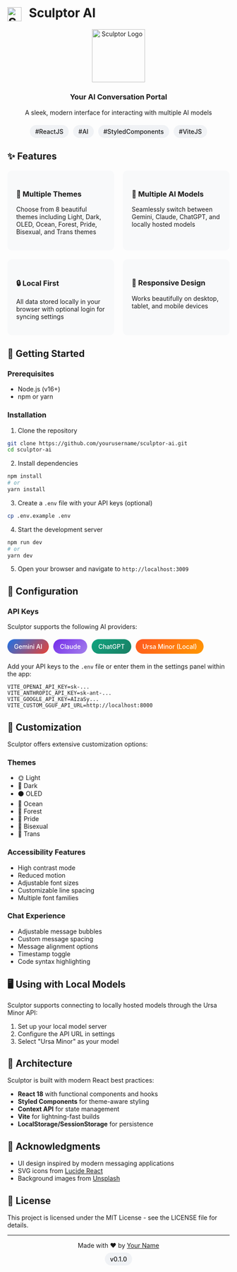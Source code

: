 # <img src="https://ai.explodingcb.com/images/sculptor.svg" width="32" height="32" alt="Sculptor Logo" style="vertical-align: middle; margin-right: 10px;"> Sculptor AI

<div align="center">
  <img src="https://ai.explodingcb.com/images/sculptor.svg" width="120" height="120" alt="Sculptor Logo">
  <h3>Your AI Conversation Portal</h3>
  <p>A sleek, modern interface for interacting with multiple AI models</p>

  <div style="display: flex; justify-content: center; gap: 10px; flex-wrap: wrap; margin: 20px 0;">
    <span style="background: #f0f2f5; padding: 6px 12px; border-radius: 20px; font-size: 14px; font-weight: 500;">#ReactJS</span>
    <span style="background: #f0f2f5; padding: 6px 12px; border-radius: 20px; font-size: 14px; font-weight: 500;">#AI</span>
    <span style="background: #f0f2f5; padding: 6px 12px; border-radius: 20px; font-size: 14px; font-weight: 500;">#StyledComponents</span>
    <span style="background: #f0f2f5; padding: 6px 12px; border-radius: 20px; font-size: 14px; font-weight: 500;">#ViteJS</span>
  </div>
</div>

## ✨ Features

<div style="display: grid; grid-template-columns: repeat(auto-fit, minmax(240px, 1fr)); gap: 20px; margin: 20px 0;">
  <div style="background: #f8f9fa; padding: 20px; border-radius: 10px;">
    <h3>🌈 Multiple Themes</h3>
    <p>Choose from 8 beautiful themes including Light, Dark, OLED, Ocean, Forest, Pride, Bisexual, and Trans themes</p>
  </div>
  <div style="background: #f8f9fa; padding: 20px; border-radius: 10px;">
    <h3>🤖 Multiple AI Models</h3>
    <p>Seamlessly switch between Gemini, Claude, ChatGPT, and locally hosted models</p>
  </div>
  <div style="background: #f8f9fa; padding: 20px; border-radius: 10px;">
    <h3>🔒 Local First</h3>
    <p>All data stored locally in your browser with optional login for syncing settings</p>
  </div>
  <div style="background: #f8f9fa; padding: 20px; border-radius: 10px;">
    <h3>📱 Responsive Design</h3>
    <p>Works beautifully on desktop, tablet, and mobile devices</p>
  </div>
</div>

## 🚀 Getting Started

### Prerequisites

- Node.js (v16+)
- npm or yarn

### Installation

1. Clone the repository
```bash
git clone https://github.com/yourusername/sculptor-ai.git
cd sculptor-ai
```

2. Install dependencies
```bash
npm install
# or
yarn install
```

3. Create a `.env` file with your API keys (optional)
```bash
cp .env.example .env
```

4. Start the development server
```bash
npm run dev
# or
yarn dev
```

5. Open your browser and navigate to `http://localhost:3009`

## 🔧 Configuration

### API Keys

Sculptor supports the following AI providers:

<div style="display: flex; flex-wrap: wrap; gap: 10px; margin: 20px 0;">
  <span style="background: linear-gradient(135deg, #1B72E8, #EA4335); color: white; padding: 8px 15px; border-radius: 20px; font-size: 14px; font-weight: 500;">Gemini AI</span>
  <span style="background: linear-gradient(135deg, #732BEB, #A480EB); color: white; padding: 8px 15px; border-radius: 20px; font-size: 14px; font-weight: 500;">Claude</span>
  <span style="background: linear-gradient(135deg, #10A37F, #1A7F64); color: white; padding: 8px 15px; border-radius: 20px; font-size: 14px; font-weight: 500;">ChatGPT</span>
  <span style="background: linear-gradient(135deg, #FF5722, #FF9800); color: white; padding: 8px 15px; border-radius: 20px; font-size: 14px; font-weight: 500;">Ursa Minor (Local)</span>
</div>

Add your API keys to the `.env` file or enter them in the settings panel within the app:

```
VITE_OPENAI_API_KEY=sk-...
VITE_ANTHROPIC_API_KEY=sk-ant-...
VITE_GOOGLE_API_KEY=AIzaSy...
VITE_CUSTOM_GGUF_API_URL=http://localhost:8000
```

## 🎨 Customization

Sculptor offers extensive customization options:

### Themes
- 🌞 Light
- 🌙 Dark
- ⚫ OLED
- 🌊 Ocean
- 🌲 Forest
- 🌈 Pride
- 💖 Bisexual
- 💙 Trans

### Accessibility Features
- High contrast mode
- Reduced motion
- Adjustable font sizes
- Customizable line spacing
- Multiple font families

### Chat Experience
- Adjustable message bubbles
- Custom message spacing
- Message alignment options
- Timestamp toggle
- Code syntax highlighting

## 🖥️ Using with Local Models

Sculptor supports connecting to locally hosted models through the Ursa Minor API:

1. Set up your local model server
2. Configure the API URL in settings
3. Select "Ursa Minor" as your model

## 🧩 Architecture

Sculptor is built with modern React best practices:

- **React 18** with functional components and hooks
- **Styled Components** for theme-aware styling
- **Context API** for state management
- **Vite** for lightning-fast builds
- **LocalStorage/SessionStorage** for persistence

## 🌟 Acknowledgments

- UI design inspired by modern messaging applications
- SVG icons from [Lucide React](https://lucide.dev/)
- Background images from [Unsplash](https://unsplash.com/)

## 📄 License

This project is licensed under the MIT License - see the LICENSE file for details.

---

<div align="center">
  <p>Made with ❤️ by <a href="https://github.com/yourusername">Your Name</a></p>
  <p>
    <span style="background: #f0f2f5; padding: 6px 12px; border-radius: 20px; font-size: 14px; font-weight: 500;">v0.1.0</span>
  </p>
</div>